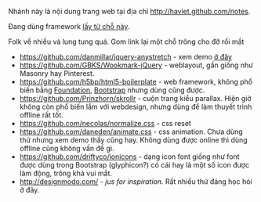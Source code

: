 Nhánh này là nội dung trang web tại địa chỉ http://haviet.github.com/notes. 

Đang dùng framework [lấy từ chỗ này](http://html5boilerplate.com/).

Folk về nhiều và lung tung quá. Gom link lại một chỗ trông cho đỡ rối mắt

- https://github.com/danmillar/jquery-anystretch - xem demo [ở đây](http://static.elliotjaystocks.com/responsive-background-images/examples/solution.html)
- https://github.com/GBKS/Wookmark-jQuery - weblayout, gần giống như Masonry hay Pinterest.
- https://github.com/h5bp/html5-boilerplate - web framework, không phổ biến bằng [Foundation](https://github.com/zurb/foundation), [Bootstrap](https://github.com/twbs/bootstrap) nhưng dùng cũng được.
- https://github.com/Prinzhorn/skrollr - cuộn trang kiểu parallax. Hiện giờ không còn phổ biến lắm với webdesign, nhưng dùng để làm thuyết trình offline rất tốt.
- https://github.com/necolas/normalize.css - css reset
- https://github.com/daneden/animate.css - css animation. Chưa dùng thử nhưng xem demo thấy cũng hay. Không dùng được online thì dùng offline cũng không vấn đề gì.
- https://github.com/driftyco/ionicons - dạng icon font giống như font được dùng trong Bootstrap (glyphicon?) có cái hay là một số icon được làm động, trông khá vui mắt.
- http://designmodo.com/ - *jus for inspiration.* Rất nhiều thứ đáng học hỏi ở đây.
